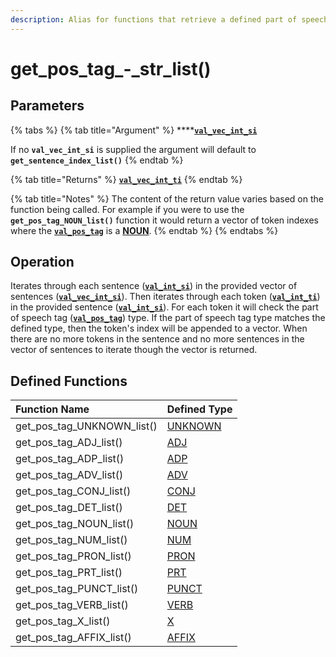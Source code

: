 ```yaml
---
description: Alias for functions that retrieve a defined part of speech tag type
---
```


# get\_pos\_tag\_-\_str\_list\(\)

## Parameters

{% tabs %}
{% tab title="Argument" %}
\*\*\*\*[**`val_vec_int_si`**](../../variable-types/val_vec_int_si.md)

If no **`val_vec_int_si`** is supplied the argument will default to **`get_sentence_index_list()`**
{% endtab %}

{% tab title="Returns" %}
[**`val_vec_int_ti`**](../../variable-types/val_vec_int_ti.md)
{% endtab %}

{% tab title="Notes" %}
The content of the return value varies based on the function being called. For example if you were to use the **`get_pos_tag_NOUN_list()`** function it would return a vector of token indexes where the [**`val_pos_tag`**](../../variable-types/val_pos_tag.md) is a [**NOUN**](../../../definitions/parts-of-speech/noun.md).
{% endtab %}
{% endtabs %}

## Operation

Iterates through each sentence \([**`val_int_si`**](../../variable-types/val_int_si.md)\) in the provided vector of sentences \([**`val_vec_int_si`**](../../variable-types/val_vec_int_si.md)\). Then iterates through each token \([**`val_int_ti`**](../../variable-types/val_int_ti.md)\) in the provided sentence \([**`val_int_si`**](../../variable-types/val_int_si.md)\). For each token it will check the part of speech tag \([**`val_pos_tag`**](../../variable-types/val_pos_tag.md)\) type. If the part of speech tag type matches the defined type, then the token's index will be appended to a vector. When there are no more tokens in the sentence and no more sentences in the vector of sentences to iterate though the vector is returned.

## Defined Functions

| Function Name | Defined Type |
| :--- | :--- |
| get\_pos\_tag\_UNKNOWN\_list\(\) | [UNKNOWN](../../../definitions/parts-of-speech/unknown.md) |
| get\_pos\_tag\_ADJ\_list\(\) | [ADJ](../../../definitions/parts-of-speech/adj.md) |
| get\_pos\_tag\_ADP\_list\(\) | [ADP](../../../definitions/parts-of-speech/adp.md) |
| get\_pos\_tag\_ADV\_list\(\) | [ADV](../../../definitions/parts-of-speech/adv.md) |
| get\_pos\_tag\_CONJ\_list\(\) | [CONJ](../../../definitions/parts-of-speech/conj.md) |
| get\_pos\_tag\_DET\_list\(\) | [DET](../../../definitions/parts-of-speech/det.md) |
| get\_pos\_tag\_NOUN\_list\(\) | [NOUN](../../../definitions/parts-of-speech/noun.md) |
| get\_pos\_tag\_NUM\_list\(\) | [NUM](../../../definitions/parts-of-speech/num.md) |
| get\_pos\_tag\_PRON\_list\(\) | [PRON](../../../definitions/parts-of-speech/pron.md) |
| get\_pos\_tag\_PRT\_list\(\) | [PRT](../../../definitions/parts-of-speech/prt.md) |
| get\_pos\_tag\_PUNCT\_list\(\) | [PUNCT](../../../definitions/parts-of-speech/punct.md) |
| get\_pos\_tag\_VERB\_list\(\) | [VERB](../../../definitions/parts-of-speech/verb.md) |
| get\_pos\_tag\_X\_list\(\) | [X](../../../definitions/parts-of-speech/x.md) |
| get\_pos\_tag\_AFFIX\_list\(\) | [AFFIX](../../../definitions/parts-of-speech/affix.md) |

